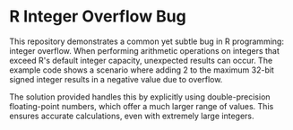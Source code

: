 # R Integer Overflow Bug

This repository demonstrates a common yet subtle bug in R programming: integer overflow.  When performing arithmetic operations on integers that exceed R's default integer capacity, unexpected results can occur.  The example code shows a scenario where adding 2 to the maximum 32-bit signed integer results in a negative value due to overflow.

The solution provided handles this by explicitly using double-precision floating-point numbers, which offer a much larger range of values.  This ensures accurate calculations, even with extremely large integers.
